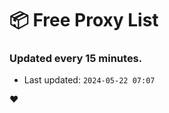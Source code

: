 # :package: Free Proxy List
### Updated every 15 minutes.

- Last updated: `2024-05-22 07:07`

:heart:
